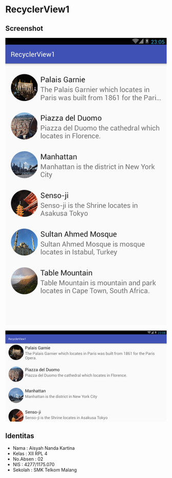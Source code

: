 # RecyclerView1

## Screenshot
![screenshot](RV1.png)

![screenshot2](RV1(2).png)

## Identitas
* Nama      : Aisyah Nanda Kartina
* Kelas     : XII RPL 4
* No.Absen  : 02
* NIS       : 4277/1175.070
* Sekolah   : SMK Telkom Malang
